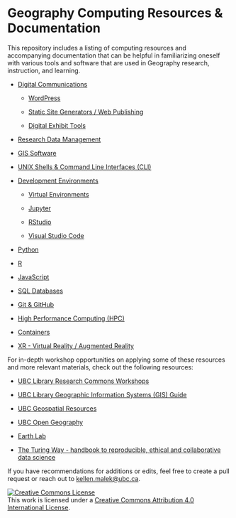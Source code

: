 # Geography Computing Resources & Documentation

This repository includes a listing of computing resources and accompanying
documentation that can be helpful in familiarizing oneself with various tools
and software that are used in Geography research, instruction, and learning.

- [Digital Communications](https://github.com/UBC-Geography/computing-resources/tree/main/digital-communications#digital-communications)

  - [WordPress](https://github.com/UBC-Geography/computing-resources/tree/main/digital-communications#wordpress)

  - [Static Site Generators / Web Publishing](https://github.com/UBC-Geography/computing-resources/tree/main/digital-communications#static-site-generators-ssg--web-publishing)

  - [Digital Exhibit Tools](https://github.com/UBC-Geography/computing-resources/tree/main/digital-communications#digital-exhibit-tools)

- [Research Data Management](https://github.com/UBC-Geography/computing-resources/tree/main/research-data-management#research-data-management-rdm)

- [GIS Software](https://github.com/UBC-Geography/computing-resources/tree/main/gis-software#gis-software)

- [UNIX Shells & Command Line Interfaces (CLI)](https://github.com/UBC-Geography/computing-resources/tree/main/unix-shells-and-clis#unix-shells--command-line-interfaces-cli)

- [Development Environments](https://github.com/UBC-Geography/computing-resources/tree/main/development-environments#development-environments)

  - [Virtual Environments](https://github.com/UBC-Geography/computing-resources/tree/main/development-environments#virtual-environment-managers)

  - [Jupyter](https://github.com/UBC-Geography/computing-resources/tree/main/development-environments#jupyter)

  - [RStudio](https://github.com/UBC-Geography/computing-resources/tree/main/development-environments#rstudio)

  - [Visual Studio Code](https://github.com/UBC-Geography/computing-resources/tree/main/development-environments#visual-studio-code)

- [Python](https://github.com/UBC-Geography/computing-resources/tree/main/python#python)

- [R](https://github.com/UBC-Geography/computing-resources/tree/main/r#r)

- [JavaScript](https://github.com/UBC-Geography/computing-resources/tree/main/javascript#javascript)

- [SQL Databases](https://github.com/UBC-Geography/computing-resources/tree/main/sql-databases#sql-databases)

- [Git & GitHub](https://github.com/UBC-Geography/computing-resources/tree/main/git-and-github#git--github)

- [High Performance Computing (HPC)](https://github.com/UBC-Geography/computing-resources/tree/main/high-performance-computing#high-performance-computing)

- [Containers](https://github.com/UBC-Geography/computing-resources/tree/main/containers#containers)

- [XR - Virtual Reality / Augmented Reality](https://github.com/UBC-Geography/computing-resources/tree/main/xr#xr---virtual-reality--augmented-reality)

For in-depth workshop opportunities on applying some of these resources and more
relevant materials, check out the following resources:

- [UBC Library Research Commons Workshops](https://researchcommons.library.ubc.ca/workshops/)

- [UBC Library Geographic Information Systems (GIS) Guide](https://guides.library.ubc.ca/gis)

- [UBC Geospatial Resources](https://gis.ubc.ca/)

- [UBC Open Geography](https://open.geog.ubc.ca/)

- [Earth Lab](https://www.earthdatascience.org/)

- [The Turing Way - handbook to reproducible, ethical and collaborative data science](https://the-turing-way.netlify.app/index.html)

If you have recommendations for additions or edits, feel free to create a pull
request or reach out to kellen.malek@ubc.ca.

<a rel="license" href="http://creativecommons.org/licenses/by/4.0/"><img alt="Creative Commons License" style="border-width:0" src="https://i.creativecommons.org/l/by/4.0/80x15.png" /></a><br />This
work is licensed under a
<a rel="license" href="http://creativecommons.org/licenses/by/4.0/">Creative
Commons Attribution 4.0 International License</a>.
